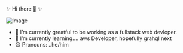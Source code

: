 ###
✨ Hi there 👋  ✨

![Image](https://github-readme-stats.vercel.app/api/top-langs/?username=tannerpace&theme=ithub_dark) 





- 🔭 I’m currently greatful to be working as a fullstack web devloper.
- 🌱 I’m currently learning.... aws Developer,  hopefully grahql next 
- 😄 Pronouns: ..he/him


